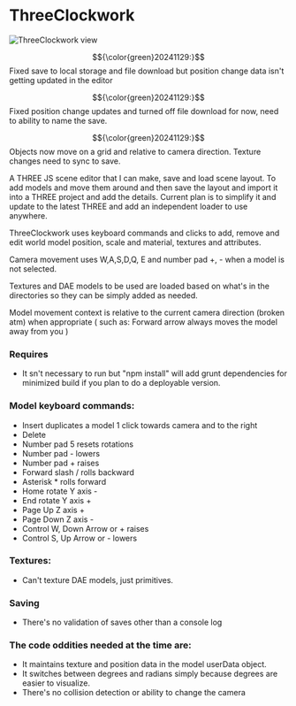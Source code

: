 
# ThreeClockwork 

![ThreeClockwork view](https://kellycode.github.io/ThreeClockwork/readme_img.jpg)

$${\color{green}20241129:}$$ Fixed save to local storage and file download but position change data isn't getting updated in the editor  

$${\color{green}20241129:}$$ Fixed position change updates and turned off file download for now, need to ability to name the save.  

$${\color{green}20241129:}$$ Objects now move on a grid and relative to camera direction. Texture changes need to sync to save.

A THREE JS scene editor that I can make, save and load scene layout. To add models and move them around and then save the layout and import it into a THREE project and add the details.  Current plan is to simplify it and update to the latest THREE and add an independent loader to use anywhere.

ThreeClockwork uses keyboard commands and clicks to add, remove and edit world model position, scale and material, textures and attributes.

Camera movement uses W,A,S,D,Q, E and number pad +, - when a model is not selected.

Textures and DAE models to be used are loaded based on what's in the directories so they can be simply added as needed.

Model movement context is relative to the current camera direction (broken atm) when appropriate ( such as: Forward arrow always moves the model away from you )

### Requires
 - It sn't necessary to run but "npm install" will add grunt dependencies for minimized build if you plan to do a deployable version.

### Model keyboard commands:

 - Insert duplicates a model 1 click towards camera and to the right
 - Delete
 - Number pad 5 resets rotations
 - Number pad - lowers
 - Number pad + raises
 - Forward slash / rolls backward
 - Asterisk * rolls forward
 - Home rotate Y axis -
 - End rotate Y axis +
 - Page Up Z axis +
 - Page Down Z axis -
 - Control W, Down Arrow or + raises
 - Control S, Up Arrow or - lowers
 
### Textures:
 - Can't texture DAE models, just primitives.

### Saving

 - There's no validation of saves other than a console log

### The code oddities needed at the time are:

 - It maintains texture and position data in the model userData object.
 - It switches between degrees and radians simply because degrees are easier to visualize.
 - There's no collision detection or ability to change the camera
 
